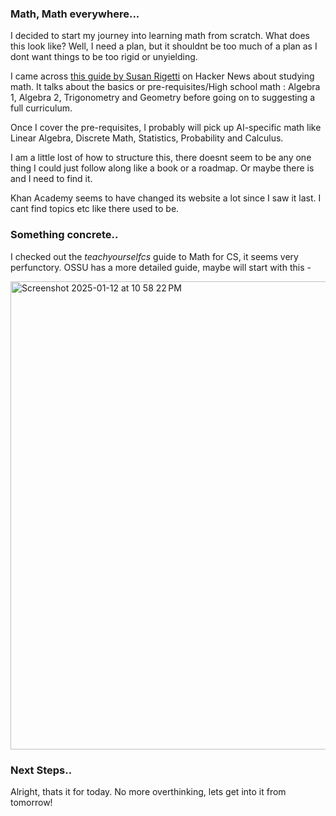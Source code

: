 ### Math, Math everywhere...
I decided to start my journey into learning math from scratch. What does this look like? Well, I need a plan, but it shouldnt be too much of a plan as I dont want things to be too rigid or unyielding.

I came across [this guide by Susan Rigetti](https://www.susanrigetti.com/math) on Hacker News about studying math. It talks about the basics or pre-requisites/High school math : Algebra 1, Algebra 2, Trigonometry and Geometry before going on to suggesting a full curriculum.

Once I cover the pre-requisites, I probably will pick up AI-specific math like Linear Algebra, Discrete Math, Statistics, Probability and Calculus.

I am a little lost of how to structure this, there doesnt seem to be any one thing I could just follow along like a book or a roadmap. Or maybe there is and I need to find it.

Khan Academy seems to have changed its website a lot since I saw it last. I cant find topics etc like there used to be. 


### Something concrete..
I checked out the *teachyourselfcs* guide to Math for CS, it seems very perfunctory. OSSU has a more detailed guide, maybe will start with this -  


<img width="749" alt="Screenshot 2025-01-12 at 10 58 22 PM" src="https://github.com/user-attachments/assets/c5622b33-2dae-4904-b41a-aacc2cf90a7b" />


### Next Steps..
Alright, thats it for today. No more overthinking, lets get into it from tomorrow!
